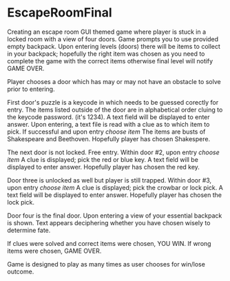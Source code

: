 # EscapeRoomFinal
Creating an escape room GUI themed game where player is stuck in a locked room with a view of four doors.
Game prompts you to use provided empty backpack.
Upon entering levels (doors) there will be items to collect in your backpack; hopefully the right item was chosen as you need
to complete the game with the correct items otherwise final level will notify GAME OVER.

Player chooses a door which has may or may not have an obstacle to solve prior to entering.

First door's puzzle is a keycode in which needs to be guessed corectly for entry.
The items listed outside of the door are in alphabetical order cluing to the keycode password. (it's 1234).
A text field will be displayed to enter answer.
Upon entering, a text file is read with a clue as to which item to pick.
If successful and upon entry *choose item*
The items are busts of Shakespeare and Beethoven. Hopefully player has chosen Shakespere. 

The next door is not locked. Free entry.
Within door #2, upon entry *choose item*
A clue is displayed; pick the red or blue key.
A text field will be displayed to enter answer.
Hopefully player has chosen the red key.

Door three is unlocked as well but player is still trapped.
Within door #3, upon entry *choose item*
A clue is displayed; pick the crowbar or lock pick.
A text field will be displayed to enter answer.
Hopefully player has chosen the lock pick.

Door four is the final door. 
Upon entering a view of your essential backpack is shown.
Text appears deciphering whether you have chosen wisely to determine fate.

If clues were solved and correct items were chosen, YOU WIN.
If wrong items were chosen, GAME OVER.

Game is designed to play as many times as user chooses for win/lose outcome.
